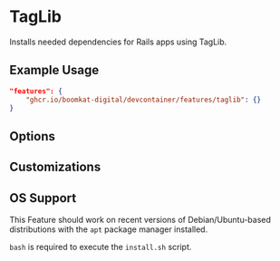 # TagLib

Installs needed dependencies for Rails apps using TagLib.

## Example Usage

```json
"features": {
    "ghcr.io/boomkat-digital/devcontainer/features/taglib": {}
}
```

## Options

## Customizations

## OS Support

This Feature should work on recent versions of Debian/Ubuntu-based distributions with the `apt` package manager installed.

`bash` is required to execute the `install.sh` script.

